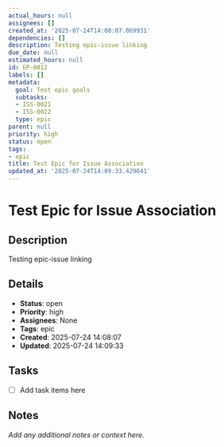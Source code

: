 ```yaml
---
actual_hours: null
assignees: []
created_at: '2025-07-24T14:08:07.069931'
dependencies: []
description: Testing epic-issue linking
due_date: null
estimated_hours: null
id: EP-0012
labels: []
metadata:
  goal: Test epic goals
  subtasks:
  - ISS-0021
  - ISS-0022
  type: epic
parent: null
priority: high
status: open
tags:
- epic
title: Test Epic for Issue Association
updated_at: '2025-07-24T14:09:33.429641'
---
```


# Test Epic for Issue Association

## Description
Testing epic-issue linking

## Details
- **Status**: open
- **Priority**: high
- **Assignees**: None
- **Tags**: epic
- **Created**: 2025-07-24 14:08:07
- **Updated**: 2025-07-24 14:09:33

## Tasks
- [ ] Add task items here

## Notes
_Add any additional notes or context here._
